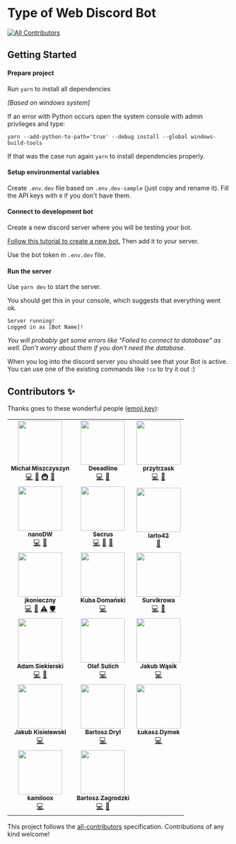 # Type of Web Discord Bot

<!-- ALL-CONTRIBUTORS-BADGE:START - Do not remove or modify this section -->
[![All Contributors](https://img.shields.io/badge/all_contributors-17-orange.svg?style=flat-square)](#contributors-)
<!-- ALL-CONTRIBUTORS-BADGE:END -->

## Getting Started

#### Prepare project

Run `yarn` to install all dependencies

_[Based on windows system]_

If an error with Python occurs open the system console with admin privileges and type:

```
yarn --add-python-to-path='true' --debug install --global windows-build-tools
```

If that was the case run again `yarn` to install dependencies properly.

#### Setup environmental variables

Create `.env.dev` file based on `.env.dev-sample` (just copy and rename it). Fill the API keys with `0` if you don't have them.

#### Connect to development bot

Create a new discord server where you will be testing your bot.

[Follow this tutorial to create a new bot.](https://github.com/reactiflux/discord-irc/wiki/Creating-a-discord-bot-&-getting-a-token) Then add it to your server.

Use the bot token in `.env.dev` file.

#### Run the server

Use `yarn dev` to start the server.

You should get this in your console, which suggests that everything went ok.

```
Server running!
Logged in as [Bot Name]!
```

_You will probably get some errors like "Failed to connect to database" as well. Don't worry about them if you don't need the database._

When you log into the discord server you should see that your Bot is active.
You can use one of the existing commands like `!co` to try it out :)

## Contributors ✨

Thanks goes to these wonderful people ([emoji key](https://allcontributors.org/docs/en/emoji-key)):

<!-- ALL-CONTRIBUTORS-LIST:START - Do not remove or modify this section -->
<!-- prettier-ignore-start -->
<!-- markdownlint-disable -->
<table>
  <tr>
    <td align="center"><a href="https://typeofweb.com"><img src="https://avatars0.githubusercontent.com/u/1338731?v=4?s=100" width="100px;" alt=""/><br /><sub><b>Michał Miszczyszyn</b></sub></a><br /><a href="https://github.com/typeofweb/typeofweb-discord-bot/commits?author=mmiszy" title="Code">💻</a> <a href="#ideas-mmiszy" title="Ideas, Planning, & Feedback">🤔</a> <a href="#infra-mmiszy" title="Infrastructure (Hosting, Build-Tools, etc)">🚇</a> <a href="https://github.com/typeofweb/typeofweb-discord-bot/pulls?q=is%3Apr+reviewed-by%3Ammiszy" title="Reviewed Pull Requests">👀</a></td>
    <td align="center"><a href="https://github.com/Deeadline"><img src="https://avatars3.githubusercontent.com/u/26546280?v=4?s=100" width="100px;" alt=""/><br /><sub><b>Deeadline</b></sub></a><br /><a href="https://github.com/typeofweb/typeofweb-discord-bot/commits?author=Deeadline" title="Code">💻</a> <a href="#ideas-Deeadline" title="Ideas, Planning, & Feedback">🤔</a></td>
    <td align="center"><a href="http://trzasq.pl"><img src="https://avatars2.githubusercontent.com/u/20127089?v=4?s=100" width="100px;" alt=""/><br /><sub><b>przytrzask</b></sub></a><br /><a href="https://github.com/typeofweb/typeofweb-discord-bot/commits?author=przytrzask" title="Code">💻</a> <a href="#ideas-przytrzask" title="Ideas, Planning, & Feedback">🤔</a></td>
  </tr>
  <tr>
    <td align="center"><a href="https://github.com/nanoDW"><img src="https://avatars2.githubusercontent.com/u/37413661?v=4?s=100" width="100px;" alt=""/><br /><sub><b>nanoDW</b></sub></a><br /><a href="https://github.com/typeofweb/typeofweb-discord-bot/commits?author=nanoDW" title="Code">💻</a> <a href="#ideas-nanoDW" title="Ideas, Planning, & Feedback">🤔</a></td>
    <td align="center"><a href="https://github.com/Secrus"><img src="https://avatars2.githubusercontent.com/u/26322915?v=4?s=100" width="100px;" alt=""/><br /><sub><b>Secrus</b></sub></a><br /><a href="https://github.com/typeofweb/typeofweb-discord-bot/commits?author=Secrus" title="Code">💻</a> <a href="#ideas-Secrus" title="Ideas, Planning, & Feedback">🤔</a> <a href="https://github.com/typeofweb/typeofweb-discord-bot/commits?author=Secrus" title="Documentation">📖</a></td>
    <td align="center"><a href="https://github.com/larto42"><img src="https://avatars3.githubusercontent.com/u/16961273?v=4?s=100" width="100px;" alt=""/><br /><sub><b>larto42</b></sub></a><br /><a href="https://github.com/typeofweb/typeofweb-discord-bot/commits?author=larto42" title="Documentation">📖</a></td>
  </tr>
  <tr>
    <td align="center"><a href="https://github.com/Razi91"><img src="https://avatars0.githubusercontent.com/u/5995454?v=4?s=100" width="100px;" alt=""/><br /><sub><b>jkonieczny</b></sub></a><br /><a href="https://github.com/typeofweb/typeofweb-discord-bot/commits?author=Razi91" title="Code">💻</a> <a href="#ideas-Razi91" title="Ideas, Planning, & Feedback">🤔</a> <a href="https://github.com/typeofweb/typeofweb-discord-bot/commits?author=Razi91" title="Tests">⚠️</a> <a href="#security-Razi91" title="Security">🛡️</a></td>
    <td align="center"><a href="https://github.com/D0man"><img src="https://avatars2.githubusercontent.com/u/22179216?v=4?s=100" width="100px;" alt=""/><br /><sub><b>Kuba Domański</b></sub></a><br /><a href="https://github.com/typeofweb/typeofweb-discord-bot/commits?author=D0man" title="Code">💻</a></td>
    <td align="center"><a href="https://github.com/Survikrowa"><img src="https://avatars2.githubusercontent.com/u/35381167?v=4?s=100" width="100px;" alt=""/><br /><sub><b>Survikrowa</b></sub></a><br /><a href="https://github.com/typeofweb/typeofweb-discord-bot/commits?author=Survikrowa" title="Code">💻</a> <a href="#ideas-Survikrowa" title="Ideas, Planning, & Feedback">🤔</a></td>
  </tr>
  <tr>
    <td align="center"><a href="http://siekierski.ml"><img src="https://avatars0.githubusercontent.com/u/24841038?v=4?s=100" width="100px;" alt=""/><br /><sub><b>Adam Siekierski</b></sub></a><br /><a href="https://github.com/typeofweb/typeofweb-discord-bot/commits?author=AdamSiekierski" title="Code">💻</a> <a href="#ideas-AdamSiekierski" title="Ideas, Planning, & Feedback">🤔</a></td>
    <td align="center"><a href="http://frontlive.pl"><img src="https://avatars1.githubusercontent.com/u/46969484?v=4?s=100" width="100px;" alt=""/><br /><sub><b>Olaf Sulich</b></sub></a><br /><a href="https://github.com/typeofweb/typeofweb-discord-bot/commits?author=olafsulich" title="Code">💻</a></td>
    <td align="center"><a href="https://github.com/Eghizio"><img src="https://avatars.githubusercontent.com/u/32049761?v=4?s=100" width="100px;" alt=""/><br /><sub><b>Jakub Wąsik</b></sub></a><br /><a href="https://github.com/typeofweb/typeofweb-discord-bot/commits?author=Eghizio" title="Code">💻</a></td>
  </tr>
  <tr>
    <td align="center"><a href="https://github.com/kbkk"><img src="https://avatars.githubusercontent.com/u/6276426?v=4?s=100" width="100px;" alt=""/><br /><sub><b>Jakub Kisielewski</b></sub></a><br /><a href="https://github.com/typeofweb/typeofweb-discord-bot/commits?author=kbkk" title="Code">💻</a></td>
    <td align="center"><a href="https://github.com/drillprop"><img src="https://avatars.githubusercontent.com/u/51168865?v=4?s=100" width="100px;" alt=""/><br /><sub><b>Bartosz Dryl</b></sub></a><br /><a href="https://github.com/typeofweb/typeofweb-discord-bot/commits?author=drillprop" title="Code">💻</a></td>
    <td align="center"><a href="https://jundymek.com/"><img src="https://avatars.githubusercontent.com/u/24244872?v=4?s=100" width="100px;" alt=""/><br /><sub><b>Łukasz Dymek</b></sub></a><br /><a href="https://github.com/typeofweb/typeofweb-discord-bot/commits?author=jundymek" title="Code">💻</a></td>
  </tr>
  <tr>
    <td align="center"><a href="https://github.com/kamiloox"><img src="https://avatars.githubusercontent.com/u/45523480?v=4?s=100" width="100px;" alt=""/><br /><sub><b>kamiloox</b></sub></a><br /><a href="https://github.com/typeofweb/typeofweb-discord-bot/commits?author=kamiloox" title="Code">💻</a></td>
    <td align="center"><a href="http://bartek532.github.io/portfolio"><img src="https://avatars.githubusercontent.com/u/57185551?v=4?s=100" width="100px;" alt=""/><br /><sub><b>Bartosz Zagrodzki</b></sub></a><br /><a href="https://github.com/typeofweb/typeofweb-discord-bot/commits?author=Bartek532" title="Code">💻</a> <a href="https://github.com/typeofweb/typeofweb-discord-bot/commits?author=Bartek532" title="Documentation">📖</a></td>
  </tr>
</table>

<!-- markdownlint-restore -->
<!-- prettier-ignore-end -->

<!-- ALL-CONTRIBUTORS-LIST:END -->

This project follows the [all-contributors](https://github.com/all-contributors/all-contributors) specification. Contributions of any kind welcome!
